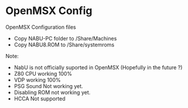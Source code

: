 # OpenMSX Config
OpenMSX Configuration files


- Copy NABU-PC folder to /Share/Machines
- Copy NABU8.ROM to /Share/systemroms

Note:
- NabU is not officially suported in OpenMSX (Hopefully in the future ?)
- Z80 CPU working 100%
- VDP working 100%
- PSG Sound Not working yet.
- Disabling ROM not working yet.
- HCCA Not supported